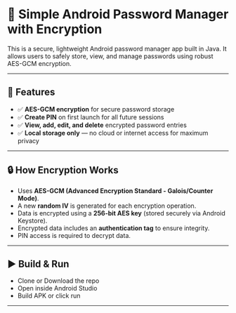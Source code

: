 # 🔐 Simple Android Password Manager with Encryption

This is a secure, lightweight Android password manager app built in Java. 
It allows users to safely store, view, and manage passwords using robust AES-GCM encryption.

---

## 📱 Features

- ✅ **AES-GCM encryption** for secure password storage
- ✅ **Create PIN** on first launch for all future sessions
- ✅ **View, add, edit, and delete** encrypted password entries
- ✅ **Local storage only** — no cloud or internet access for maximum privacy

---

## 🔒 How Encryption Works

- Uses **AES-GCM (Advanced Encryption Standard - Galois/Counter Mode)**.
- A new **random IV** is generated for each encryption operation.
- Data is encrypted using a **256-bit AES key** (stored securely via Android Keystore).
- Encrypted data includes an **authentication tag** to ensure integrity.
- PIN access is required to decrypt data.

---

## ▶️ Build & Run

- Clone or Download the repo 
- Open inside Android Studio 
- Build APK or click run 

---
